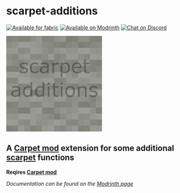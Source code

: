 # scarpet-additions

[<img alt="Available for fabric" height="56" src="https://cdn.jsdelivr.net/npm/@intergrav/devins-badges@2.8.0/assets/cozy/supported/fabric_vector.svg">](https://fabricmc.net/)
[<img alt="Available on Modrinth" height="56" src="https://cdn.jsdelivr.net/npm/@intergrav/devins-badges@2.8.0/assets/cozy/available/modrinth_vector.svg">](https://modrinth.com/mod/scarpet-additions)
[<img alt="Chat on Discord" height="56" src="https://cdn.jsdelivr.net/npm/@intergrav/devins-badges@2.8.0/assets/cozy/social/discord-singular_vector.svg">](https://discord.gg/etTDQAVSgt)

![scarpet-additions](https://raw.githubusercontent.com/replaceitem/scarpet-additions/master/src/main/resources/assets/scarpet-additions/icon.png)

## A [Carpet mod](https://modrinth.com/mod/carpet) extension for some additional [scarpet](https://github.com/gnembon/fabric-carpet/wiki/Scarpet) functions

**Reqires [Carpet mod](https://modrinth.com/mod/carpet)**

*Documentation can be found on the [Modrinth page](https://modrinth.com/scarpet-additions)*